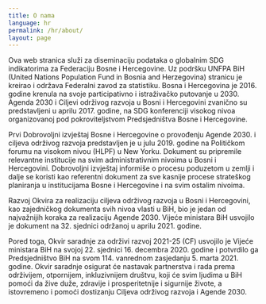 ```yaml
---
title: O nama
language: hr
permalink: /hr/about/
layout: page
---
```


Ova web stranica služi za diseminaciju podataka o globalnim SDG indikatorima za Federaciju Bosne i Hercegovine. Uz podršku UNFPA BiH (United Nations Population Fund in Bosnia and Herzegovina) stranicu je kreirao i održava Federalni zavod za statistiku. 
Bosna i Hercegovina je 2016. godine krenula na svoje participativno i istraživačko putovanje u 2030. Agenda 2030 i Ciljevi održivog razvoja u Bosni i Hercegovini zvanično su predstavljeni u aprilu 2017. godine, na SDG konferenciji visokog nivoa organizovanoj pod pokroviteljstvom Predsjedništva Bosne i Hercegovine.

Prvi Dobrovoljni izvještaj Bosne i Hercegovine o provođenju Agende 2030. i ciljeva održivog razvoja predstavljen je u julu 2019. godine na Političkom forumu na visokom nivou (HLPF) u New Yorku. Dokument su pripremile relevantne institucije na svim administrativnim nivoima u Bosni i Hercegovini. Dobrovoljni izvještaj informiše o procesu poduzetom u zemlji i dalje se koristi kao referentni dokument za sve kasnije procese strateškog planiranja u institucijama Bosne i Hercegovine i na svim ostalim nivoima.

Razvoj Okvira za realizaciju ciljeva održivog razvoja u Bosni i Hercegovini, kao zajedničkog dokumenta svih nivoa vlasti u BiH, bio je jedan od najvažnijih koraka za realizaciju Agende 2030. Vijeće ministara BiH usvojilo je dokument na 32. sjednici održanoj u aprilu 2021. godine.

Pored toga, Okvir saradnje za održivi razvoj 2021-25 (CF) usvojilo je Vijeće ministara BiH na svojoj 22. sjednici 16. decembra 2020. godine i potvrdilo ga Predsjedništvo BiH na svom 114. vanrednom zasjedanju 5. marta 2021. godine. Okvir saradnje osigurat će nastavak partnerstva i rada prema održivijem, otpornijem, inkluzivnijem društvu, koji će svim ljudima u BiH pomoći da žive duže, zdravije i prosperitetnije i sigurnije živote, a istovremeno i pomoći dostizanju Ciljeva održivog razvoja i Agende 2030.
